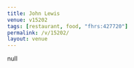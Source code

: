 ```yaml
---
title: John Lewis
venue: v15202
tags: [restaurant, food, "fhrs:427720"]
permalink: /v/15202/
layout: venue
---
```

null